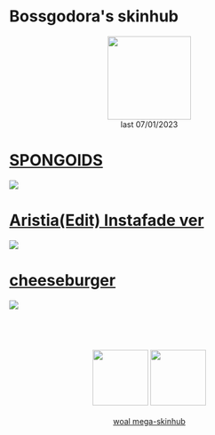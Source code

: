 # Bossgodora's skinhub
<p align="center">
<a href="https://osu.ppy.sh/users/10321729">
  <img src="https://a.ppy.sh/10321729"  
       width="150"
       height="150"></a>
<br>
last 07/01/2023
</p>

# [SPONGOIDS](https://github.com/rudj-skinhub/woal/raw/tyfh/bossgodora/SPONGOIDS.osk)
[![](https://i.imgur.com/YHsHLFt.png)](https://github.com/rudj-skinhub/woal/raw/tyfh/bossgodora/SPONGOIDS.osk)

# [Aristia(Edit) Instafade ver](https://github.com/rudj-skinhub/woal/raw/tyfh/bossgodora/Aristia%20(Edit%20%2B%20Instafade%20%2B%20Menus).osk)
[![](https://i.imgur.com/bH2yVlW.png)](https://github.com/rudj-skinhub/woal/raw/tyfh/bossgodora/Aristia%20(Edit%20%2B%20Instafade%20%2B%20Menus).osk)

# [cheeseburger](https://github.com/rudj-skinhub/woal/raw/tyfh/bossgodora/cheeseburger.osk)
[![](https://i.imgur.com/rSJXMC4.png)](https://github.com/rudj-skinhub/woal/raw/tyfh/bossgodora/cheeseburger.osk)

#
<p align="center">
  <br></br>
  <a href="https://www.youtube.com/channel/UCNhAxe_KnsdJTfVVVR5DfPw">
  <img src="https://i.imgur.com/YWbDUUy.png"  
       width="100" 
       height="100"></a>
  <a href="https://twitter.com/Mrrrowseer">
  <img src="https://i.imgur.com/PUQ5uWf.png" 
       width="100" 
       height="100"></a>
  <br></br>
  <a href="README.md">woal mega-skinhub</a>
 </p>
